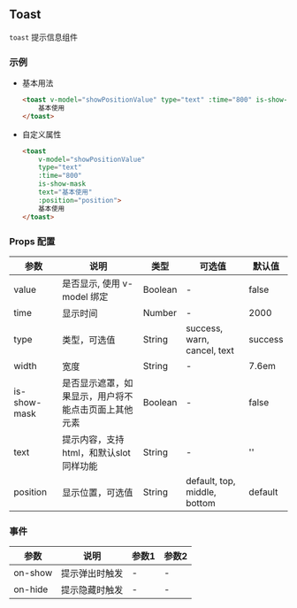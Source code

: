 ## Toast

 `toast` 提示信息组件

### 示例

- 基本用法
    ```html
    <toast v-model="showPositionValue" type="text" :time="800" is-show-mask text="基本使用" :position="position">
        基本使用
    </toast>
    ```

- 自定义属性
    ```html
    <toast 
        v-model="showPositionValue" 
        type="text" 
        :time="800" 
        is-show-mask 
        text="基本使用" 
        :position="position">
        基本使用
    </toast>
    ```
### Props 配置

| 参数 | 说明 | 类型 | 可选值 | 默认值 |
| - | - | - | - | - |
| value | 是否显示, 使用 v-model 绑定 | Boolean | - | false |
| time | 显示时间 | Number | - | 2000 |
| type | 类型，可选值  | String | success, warn, cancel, text | success |
| width | 宽度 | String | - | 7.6em |
| is-show-mask | 是否显示遮罩，如果显示，用户将不能点击页面上其他元素 | Boolean | - | false |
| text | 提示内容，支持 html，和默认slot同样功能 | String | - | '' |
| position | 显示位置，可选值  | String | default, top, middle, bottom | default |

### 事件

| 参数 | 说明 | 参数1 | 参数2 |
| - | - | - | - |
| on-show | 提示弹出时触发 | - | - |
| on-hide | 提示隐藏时触发 | - | - |
